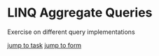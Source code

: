 # LINQ Aggregate Queries
Exercise on different query implementations

[jump to task](https://github.com/Computational-Design-Consulting/CSharp-Collection/blob/mainCDC/Solving%20Tasks/LINQ_Aggregat_Queries/LINQ_Aggregat_Queries/Aufgaben_LINQ.pdf)
[jump to form](https://github.com/Computational-Design-Consulting/CSharp-Collection/blob/mainCDC/Solving%20Tasks/LINQ_Aggregat_Queries/LINQ_Aggregat_Queries/Form1.cs)  
